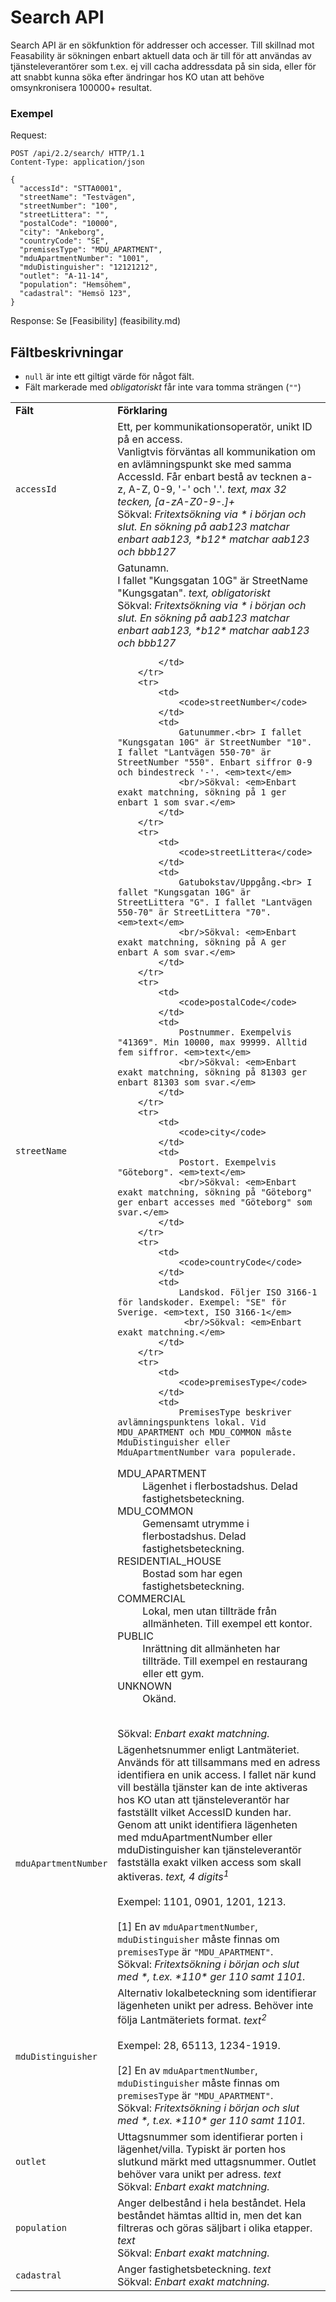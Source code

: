 # Search API

Search API är en sökfunktion för addresser och accesser. Till skillnad mot Feasability är sökningen enbart aktuell data och är till för att användas av tjänsteleverantörer som t.ex. ej vill cacha addressdata på sin sida, eller för att snabbt kunna söka efter ändringar hos KO utan att behöve omsynkronisera 100000+ resultat.

### Exempel

Request:
```http
POST /api/2.2/search/ HTTP/1.1
Content-Type: application/json

{
  "accessId": "STTA0001",
  "streetName": "Testvägen",
  "streetNumber": "100",
  "streetLittera": "",
  "postalCode": "10000",
  "city": "Ankeborg",
  "countryCode": "SE",
  "premisesType": "MDU_APARTMENT",
  "mduApartmentNumber": "1001",
  "mduDistinguisher": "12121212",
  "outlet": "A-11-14",
  "population": "Hemsöhem",
  "cadastral": "Hemsö 123",
}
```

Response:
Se [Feasibility] (feasibility.md)

## Fältbeskrivningar
* `null` är inte ett giltigt värde för något fält.
* Fält markerade med _obligatoriskt_ får inte vara tomma strängen (`""`)

<table>
    <tbody>
        <tr>
            <td><strong>Fält</strong></td>
            <td><strong>Förklaring</strong></td>
        </tr>
        <tr>
            <td>
                <code>accessId</code>
            </td>
            <td>
                Ett, per kommunikationsoperatör, unikt ID på en access.<br>Vanligtvis förväntas all kommunikation om en avlämningspunkt ske med samma AccessId. Får enbart bestå av tecknen a-z, A-Z, 0-9, '-' och '.'. <em>text, max 32 tecken, [a-zA-Z0-9-.]+</em>
		<br/>
            	Sökval: <em>Fritextsökning via * i början och slut. En sökning på aab123 matchar enbart aab123, *b12* matchar aab123 och bbb127</em>
            </td>
        </tr>
        <tr>
            <td>
                <code>streetName</code>
            </td>
            <td>
                Gatunamn.<br> I fallet "Kungsgatan 10G" är StreetName "Kungsgatan". <em>text, obligatoriskt</em>
                <br/>Sökval: <em>Fritextsökning via * i början och slut. En sökning på aab123 matchar enbart aab123, *b12* matchar aab123 och bbb127</em>
                
            </td>
        </tr>
        <tr>
            <td>
                <code>streetNumber</code>
            </td>
            <td>
                Gatunummer.<br> I fallet "Kungsgatan 10G" är StreetNumber "10". I fallet "Lantvägen 550-70" är StreetNumber "550". Enbart siffror 0-9 och bindestreck '-'. <em>text</em>
                <br/>Sökval: <em>Enbart exakt matchning, sökning på 1 ger enbart 1 som svar.</em>
            </td>
        </tr>
        <tr>
            <td>
                <code>streetLittera</code>
            </td>
            <td>
                Gatubokstav/Uppgång.<br> I fallet "Kungsgatan 10G" är StreetLittera "G". I fallet "Lantvägen 550-70" är StreetLittera "70". <em>text</em>
                <br/>Sökval: <em>Enbart exakt matchning, sökning på A ger enbart A som svar.</em>
            </td>
        </tr>
        <tr>
            <td>
                <code>postalCode</code>
            </td>
            <td>
                Postnummer. Exempelvis "41369". Min 10000, max 99999. Alltid fem siffror. <em>text</em>
                <br/>Sökval: <em>Enbart exakt matchning, sökning på 81303 ger enbart 81303 som svar.</em>
            </td>
        </tr>
        <tr>
            <td>
                <code>city</code>
            </td>
            <td>
                Postort. Exempelvis "Göteborg". <em>text</em>
                <br/>Sökval: <em>Enbart exakt matchning, sökning på "Göteborg" ger enbart accesses med "Göteborg" som svar.</em>
            </td>
        </tr>
        <tr>
            <td>
                <code>countryCode</code>
            </td>
            <td>
                Landskod. Följer ISO 3166-1 för landskoder. Exempel: "SE" för Sverige. <em>text, ISO 3166-1</em>
                 <br/>Sökval: <em>Enbart exakt matchning.</em>
            </td>
        </tr>
        <tr>
            <td>
                <code>premisesType</code>
            </td>
            <td>
                PremisesType beskriver avlämningspunktens lokal. Vid MDU_APARTMENT och MDU_COMMON måste MduDistinguisher eller MduApartmentNumber vara populerade.
<dl>
<dt>MDU_APARTMENT</dt><dd>Lägenhet i flerbostadshus. Delad fastighetsbeteckning.</dd>
<dt>MDU_COMMON</dt><dd>Gemensamt utrymme i flerbostadshus. Delad fastighetsbeteckning.</dd>
<dt>RESIDENTIAL_HOUSE</dt><dd>Bostad som har egen fastighetsbeteckning.</dd>
<dt>COMMERCIAL</dt><dd>Lokal, men utan tillträde från allmänheten. Till exempel ett kontor.</dd>
<dt>PUBLIC</dt><dd>Inrättning dit allmänheten har tillträde. Till exempel en restaurang eller ett gym.</dd>
<dt>UNKNOWN</dt><dd>Okänd.</dd>
</dl>
<br/>Sökval: <em>Enbart exakt matchning.</em>
            </td>
        </tr>
        <tr>
            <td>
                <code>mduApartmentNumber</code>
            </td>
            <td>
								Lägenhetsnummer enligt Lantmäteriet. Används för att tillsammans med en adress identifiera en unik access. I fallet när kund vill beställa tjänster kan de inte aktiveras hos KO utan att tjänsteleverantör har fastställt vilket AccessID kunden har. Genom att unikt identifiera lägenheten med mduApartmentNumber eller mduDistinguisher kan tjänsteleverantör fastställa exakt vilken access som skall aktiveras. <em>text, 4 digits<sup>1</sup></em><br>
								<br>
								Exempel: 1101, 0901, 1201, 1213.<br>
								<br>
                [1] En av <code>mduApartmentNumber</code>, <code>mduDistinguisher</code> måste finnas om <code>premisesType</code> är <code>"MDU_APARTMENT"</code>.
                <br/>Sökval: <em>Fritextsökning i början och slut med *, t.ex. *110* ger 110 samt 1101.</em>
            </td>
        </tr>
        <tr>
            <td>
                <code>mduDistinguisher</code>
            </td>
            <td>
                Alternativ lokalbeteckning som identifierar lägenheten unikt per adress. Behöver inte följa Lantmäteriets format. <em>text<sup>2</sup></em><br>
								<br>
								Exempel: 28, 65113, 1234-1919.<br>
								<br>
	              [2] En av <code>mduApartmentNumber</code>, <code>mduDistinguisher</code> måste finnas om <code>premisesType</code> är <code>"MDU_APARTMENT"</code>.
              <br/>Sökval: <em>Fritextsökning i början och slut med *, t.ex. *110* ger 110 samt 1101.</em>
            </td>
        </tr>
        <tr>
            <td>
                <code>outlet</code>
            </td>
            <td>
                Uttagsnummer som identifierar porten i lägenhet/villa. Typiskt är porten hos slutkund märkt med uttagsnummer. Outlet behöver vara unikt per adress. <em>text</em>
                <br/>Sökval: <em>Enbart exakt matchning.</em>
            </td>
        </tr>
        <tr>
            <td>
                <code>population</code>
            </td>
            <td>
                Anger delbestånd i hela beståndet. Hela beståndet hämtas alltid in, men det kan filtreras och göras säljbart i olika etapper. <em>text</em>
                <br/>Sökval: <em>Enbart exakt matchning.</em>
            </td>
        </tr>
        <tr>
            <td>
                <code>cadastral</code>
            </td>
            <td>
                Anger fastighetsbeteckning. <em>text</em>
                <br/>Sökval: <em>Enbart exakt matchning.</em>
            </td>
        </tr>
    </tbody>
</table>
